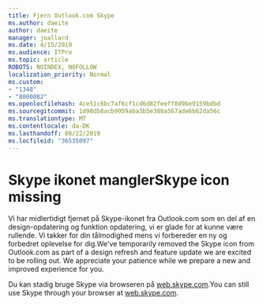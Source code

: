 ```yaml
---
title: Fjern Outlook.com Skype
ms.author: daeite
author: daeite
manager: joallard
ms.date: 4/15/2019
ms.audience: ITPro
ms.topic: article
ROBOTS: NOINDEX, NOFOLLOW
localization_priority: Normal
ms.custom:
- "1348"
- "8000082"
ms.openlocfilehash: 4ce51c6bc7af6cf1cd6d82feeff0d9be9159bdbd
ms.sourcegitcommit: 1d98db8acb9959aba3b5e308a567ade6b62da56c
ms.translationtype: MT
ms.contentlocale: da-DK
ms.lasthandoff: 08/22/2019
ms.locfileid: "36535097"
---
```

# <a name="skype-icon-missing"></a><span data-ttu-id="62074-102">Skype ikonet mangler</span><span class="sxs-lookup"><span data-stu-id="62074-102">Skype icon missing</span></span>

<span data-ttu-id="62074-103">Vi har midlertidigt fjernet på Skype-ikonet fra Outlook.com som en del af en design-opdatering og funktion opdatering, vi er glade for at kunne være rullende. Vi takker for din tålmodighed mens vi forbereder en ny og forbedret oplevelse for dig.</span><span class="sxs-lookup"><span data-stu-id="62074-103">We've temporarily removed the Skype icon from Outlook.com as part of a design refresh and feature update we are excited to be rolling out. We appreciate your patience while we prepare a new and improved experience for you.</span></span>

<span data-ttu-id="62074-104">Du kan stadig bruge Skype via browseren på [web.skype.com](https://web.skype.com/).</span><span class="sxs-lookup"><span data-stu-id="62074-104">You can still use Skype through your browser at [web.skype.com](https://web.skype.com/).</span></span>
